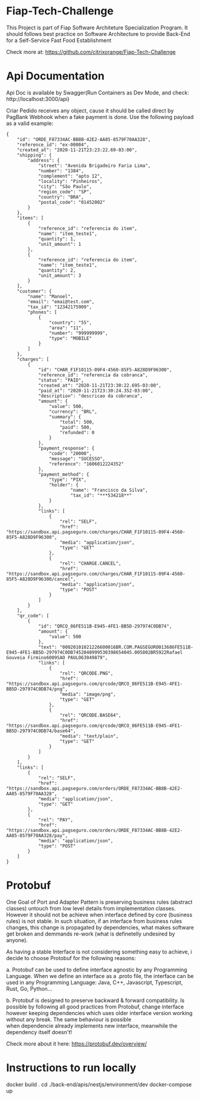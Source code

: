 # Fiap-Tech-Challenge

This Project is part of Fiap Software Architeture Specialization Program. It should follows best practice on Software Architecture to provide Back-End for a Self-Service Fast Food Establishment

Check more at: https://github.com/citrixorange/Fiap-Tech-Challenge

# Api Documentation

Api Doc is available by Swagger(Run Containers as Dev Mode, and check: http://localhost:3000/api)

Criar Pedido receives any object, cause it should be called direct by PagBank Webhook when a fake payment is done.
Use the following payload as a valid example:

```
{
    "id": "ORDE_F87334AC-BB8B-42E2-AA85-8579F70AA328",
    "reference_id": "ex-00004",
    "created_at": "2020-11-21T23:23:22.69-03:00",
    "shipping": {
        "address": {
            "street": "Avenida Brigadeiro Faria Lima",
            "number": "1384",
            "complement": "apto 12",
            "locality": "Pinheiros",
            "city": "São Paulo",
            "region_code": "SP",
            "country": "BRA",
            "postal_code": "01452002"
        }
    },
    "items": [
        {
            "reference_id": "referencia do item",
            "name": "item_teste1",
            "quantity": 1,
            "unit_amount": 1
        },
        {
            "reference_id": "referencia do item",
            "name": "item_teste1",
            "quantity": 2,
            "unit_amount": 3
        }
    ],
    "customer": {
        "name": "Manoel",
        "email": "emai@test.com",
        "tax_id": "12342175909",
        "phones": [
            {
                "country": "55",
                "area": "11",
                "number": "999999999",
                "type": "MOBILE"
            }
        ]
    },
    "charges": [
        {
            "id": "CHAR_F1F10115-09F4-4560-85F5-A828D9F96300",
            "reference_id": "referencia da cobranca",
            "status": "PAID",
            "created_at": "2020-11-21T23:30:22.695-03:00",
            "paid_at": "2020-11-21T23:30:24.352-03:00",
            "description": "descricao da cobranca",
            "amount": {
                "value": 500,
                "currency": "BRL",
                "summary": {
                    "total": 500,
                    "paid": 500,
                    "refunded": 0
                }
            },
            "payment_response": {
                "code": "20000",
                "message": "SUCESSO",
                "reference": "1606012224352"
            },
            "payment_method": {
                "type": "PIX",
                "holder": {
                        "name": "Francisco da Silva",
                        "tax_id": "***534218**"
                }
            },
            "links": [
                {
                    "rel": "SELF",
                    "href": "https://sandbox.api.pagseguro.com/charges/CHAR_F1F10115-09F4-4560-85F5-A828D9F96300",
                    "media": "application/json",
                    "type": "GET"
                },
                {
                    "rel": "CHARGE.CANCEL",
                    "href": "https://sandbox.api.pagseguro.com/charges/CHAR_F1F10115-09F4-4560-85F5-A828D9F96300/cancel",
                    "media": "application/json",
                    "type": "POST"
                }
            ]
        }
    ],
    "qr_code": [
        {
            "id": "QRCO_86FE511B-E945-4FE1-BB5D-297974C0DB74",
            "amount": {
                "value": 500
            },
            "text": "00020101021226600016BR.COM.PAGSEGURO013686FE511B-E945-4FE1-BB5D-297974C0DB7452048999530398654045.005802BR5922Rafael Gouveia Firmino6009SAO PAULO63049879",
            "links": [
                {
                    "rel": "QRCODE.PNG",
                    "href": "https://sandbox.api.pagseguro.com/qrcode/QRCO_86FE511B-E945-4FE1-BB5D-297974C0DB74/png",
                    "media": "image/png",
                    "type": "GET"
                },
                {
                    "rel": "QRCODE.BASE64",
                    "href": "https://sandbox.api.pagseguro.com/qrcode/QRCO_86FE511B-E945-4FE1-BB5D-297974C0DB74/base64",
                    "media": "text/plain",
                    "type": "GET"
                }
            ]
        }
    ],
    "links": [
        {
            "rel": "SELF",
            "href": "https://sandbox.api.pagseguro.com/orders/ORDE_F87334AC-BB8B-42E2-AA85-8579F70AA328",
            "media": "application/json",
            "type": "GET"
        },
        {
            "rel": "PAY",
            "href": "https://sandbox.api.pagseguro.com/orders/ORDE_F87334AC-BB8B-42E2-AA85-8579F70AA328/pay",
            "media": "application/json",
            "type": "POST"
        }
    ]
}
```

# Protobuf 

One Goal of Port and Adapter Pattern is preserving business rules (abstract classes) untouch from low level details from implementation classes.
However it should not be achieve when interface defined by core (business rules) is not stable. In such situation, if an interface from business rules changes, this change is propagated by dependencies, what makes software get broken and demmands re-work (what is definetelly undesired by anyone).

As having a stable Interface is not considering something easy to achieve, i decide to choose Protobuf for the following reasons:

a. Protobuf can be used to define interface agnostic by any Programming Language. When we define an interface as a .proto file, the interface can be
used in any Programming Language: Java, C++, Javascript, Typescript, Rust, Go, Python...

b. Protobuf is designed to preserve backward & forward compatibility. Is possible by following all good practices from Protobuf,
change interface however keeping dependencies which uses older interface version working without any break. The same behaviour is possible  
when dependencie already implements new interface, meanwhile the dependency itself doesn't!

Check more about it here: https://protobuf.dev/overview/

# Instructions to run locally

docker build .
cd ./back-end/apis/nestjs/environment/dev
docker-compose up

